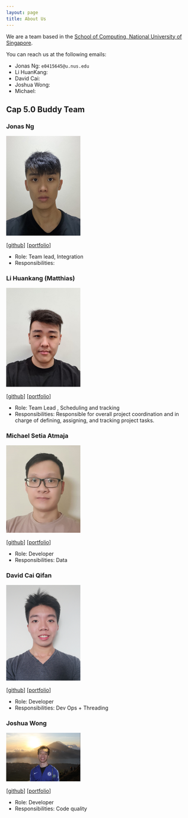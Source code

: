 ```yaml
---
layout: page
title: About Us
---
```


We are a team based in the [School of Computing, National University of Singapore](http://www.comp.nus.edu.sg).

You can reach us at the following emails:
* Jonas Ng: `e0415645@u.nus.edu`
* Li HuanKang:
* David Cai:
* Joshua Wong:
* Michael:

## Cap 5.0 Buddy Team

### Jonas Ng

<img src="images/jonasngs.png" width="200px">

[[github](https://github.com/jonasngs)]
[[portfolio](team/jonasngs.md)]

* Role: Team lead, Integration
* Responsibilities:

### Li Huankang (Matthias)

<img src="images/matthiaslhk.png" width="200px">

[[github](http://github.com/MatthiasLHK)]
[[portfolio](team/matthiaslhk.md)]

* Role: Team Lead , Scheduling and tracking
* Responsibilities: Responsible for overall project coordination and in charge of defining, assigning, and tracking project tasks.

### Michael Setia Atmaja

<img src="images/michael-setia.png" width="200px">

[[github](http://github.com/michael-setia)]
[[portfolio](team/michael-setia.md)]

* Role: Developer
* Responsibilities: Data

### David Cai Qifan

<img src="images/davidcaiqifan.png" width="200px">

[[github](http://github.com/davidcaiqifan)]
[[portfolio](team/davidcaiqifan.md)]

* Role: Developer
* Responsibilities: Dev Ops + Threading

### Joshua Wong

<img src="images/murtubak.png" width="200px">

[[github](http://github.com/murtubak)]
[[portfolio](team/joshuawong.md)]

* Role: Developer
* Responsibilities: Code quality
